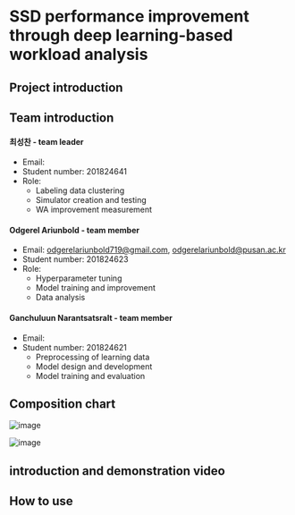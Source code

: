 # SSD performance improvement through deep learning-based workload analysis

## Project introduction
## Team introduction

#### 최성찬 - team leader
* Email: 
* Student number: 201824641
* Role:
  - Labeling data clustering
  - Simulator creation and testing
  - WA improvement measurement

#### Odgerel Ariunbold - team member
* Email: odgerelariunbold719@gmail.com, odgerelariunbold@pusan.ac.kr
* Student number: 201824623
* Role: 
  - Hyperparameter tuning
  - Model training and improvement
  - Data analysis

#### Ganchuluun Narantsatsralt - team member
* Email: 
* Student number: 201824621
  - Preprocessing of learning data
  - Model design and development
  - Model training and evaluation

## Composition chart
![image](https://user-images.githubusercontent.com/115723043/195654203-45eb1ddd-4e65-4323-b4a5-07e5f8fe3456.png)

![image](https://user-images.githubusercontent.com/115723043/195653946-097d2de2-0cd3-4ee1-b019-240faab4a2c1.png)

## introduction and demonstration video
## How to use
